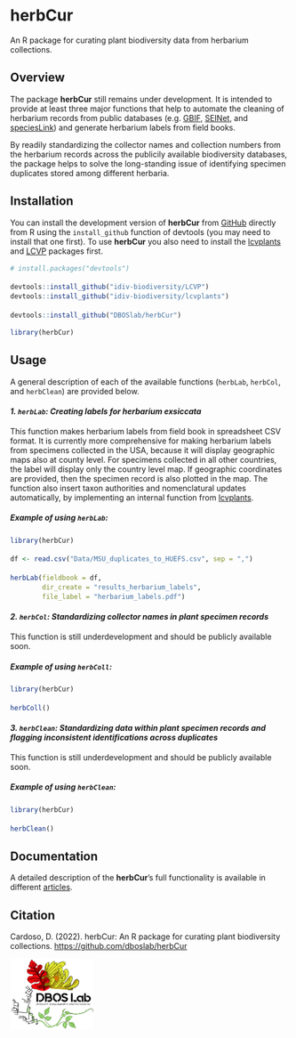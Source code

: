 
<!-- README.md is generated from README.Rmd. Please edit that file -->

# herbCur <img src="man/figures/herbcur.png" align="right" alt="" width="120" />

<!-- badges: start -->
<!-- badges: end -->

An R package for curating plant biodiversity data from herbarium
collections.  
  
  

## Overview

The package **herbCur** still remains under development. It is intended
to provide at least three major functions that help to automate the
cleaning of herbarium records from public databases
(e.g. [GBIF](https://www.gbif.org),
[SEINet](https://swbiodiversity.org/seinet/), and
[speciesLink](https://specieslink.net)) and generate herbarium labels
from field books.

By readily standardizing the collector names and collection numbers from
the herbarium records across the publicily available biodiversity
databases, the package helps to solve the long-standing issue of
identifying specimen duplicates stored among different herbaria.  
  
  

## Installation

You can install the development version of **herbCur** from
[GitHub](https://github.com/) directly from R using the `install_github`
function of devtools (you may need to install that one first). To use
**herbCur** you also need to install the
[lcvplants](https://idiv-biodiversity.github.io/lcvplants/) and
[LCVP](https://github.com/idiv-biodiversity/LCVP) packages first.

``` r
# install.packages("devtools")

devtools::install_github("idiv-biodiversity/LCVP")
devtools::install_github("idiv-biodiversity/lcvplants")

devtools::install_github("DBOSlab/herbCur")
```

``` r
library(herbCur)
```

  
  

## Usage

A general description of each of the available functions (`herbLab`,
`herbCol`, and `herbClean`) are provided below.  
  
  

#### *1. `herbLab`: Creating labels for herbarium exsiccata*

This function makes herbarium labels from field book in spreadsheet CSV
format. It is currently more comprehensive for making herbarium labels
from specimens collected in the USA, because it will display geographic
maps also at county level. For specimens collected in all other
countries, the label will display only the country level map. If
geographic coordinates are provided, then the specimen record is also
plotted in the map. The function also insert taxon authorities and
nomenclatural updates automatically, by implementing an internal
function from
[lcvplants](https://idiv-biodiversity.github.io/lcvplants/).  
  

##### Example of using `herbLab`:

``` r
library(herbCur)

df <- read.csv("Data/MSU_duplicates_to_HUEFS.csv", sep = ",")

herbLab(fieldbook = df,
        dir_create = "results_herbarium_labels",
        file_label = "herbarium_labels.pdf")
```

  
  
  

#### *2. `herbCol`: Standardizing collector names in plant specimen records*

This function is still underdevelopment and should be publicly available
soon.  
  

##### Example of using `herbColl`:

``` r
library(herbCur)

herbColl()
```

  
  
  

#### *3. `herbClean`: Standardizing data within plant specimen records and flagging inconsistent identifications across duplicates*

This function is still underdevelopment and should be publicly available
soon.  
  

##### Example of using `herbClean`:

``` r
library(herbCur)

herbClean()
```

  
  
  

## Documentation

A detailed description of the **herbCur**’s full functionality is
available in different [articles](https://dboslab.github.io/herbCur/).  
  
  

## Citation

Cardoso, D. (2022). herbCur: An R package for curating plant
biodiversity collections. <https://github.com/dboslab/herbCur>

<img src="man/figures/DBOSlab_logo.png" align="left" alt="" width="150" />
